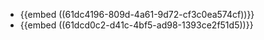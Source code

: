 - {{embed ((61dc4196-809d-4a61-9d72-cf3c0ea574cf))}}
- {{embed ((61dcd0c2-d41c-4bf5-ad98-1393ce2f51d5))}}